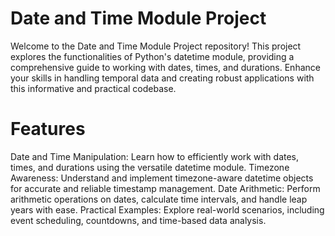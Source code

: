 # Date and Time Module Project
Welcome to the Date and Time Module Project repository! This project explores the functionalities of Python's datetime module, providing a comprehensive guide to working with dates, times, and durations. Enhance your skills in handling temporal data and creating robust applications with this informative and practical codebase.

# Features
Date and Time Manipulation: Learn how to efficiently work with dates, times, and durations using the versatile datetime module.
Timezone Awareness: Understand and implement timezone-aware datetime objects for accurate and reliable timestamp management.
Date Arithmetic: Perform arithmetic operations on dates, calculate time intervals, and handle leap years with ease.
Practical Examples: Explore real-world scenarios, including event scheduling, countdowns, and time-based data analysis.
